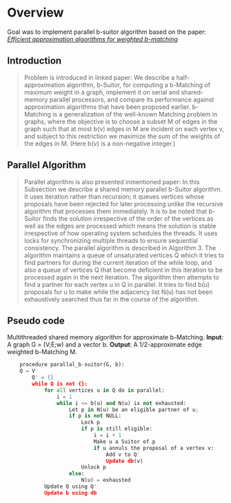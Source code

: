 # Overview
Goal was to implement parallel b-suitor algorithm based on the paper: [*Efficient approximation algorithms for weighted b-matching*](https://www.cs.purdue.edu/homes/apothen/Papers/bMatching-SISC-2016.pdf)
## Introduction
>Problem is introduced in linked paper:
We describe a half-approximation algorithm, b-Suitor, for
computing a b-Matching of maximum weight in a graph, implement it on serial and
shared-memory parallel processors, and compare its performance against approximation
algorithms that have been proposed earlier. b-Matching is a generalization of
the well-known Matching problem in graphs, where the objective is to choose a subset
M of edges in the graph such that at most b(v) edges in M are incident on each
vertex v, and subject to this restriction we maximize the sum of the weights of the
edges in M. (Here b(v) is a non-negative integer.)

## Parallel Algorithm
>Parallel algorithm is also presented inmentioned paper:
>In this Subsection we describe a shared
memory parallel b-Suitor algorithm. It uses iteration rather than recursion; it queues
vertices whose proposals have been rejected for later processing unlike the recursive
algorithm that processes them immediately. It is to be noted that b-Suitor finds
the solution irrespective of the order of the vertices as well as the edges are processed
which means the solution is stable irrespective of how operating system schedules
the threads. It uses locks for synchronizing multiple threads to ensure sequential
consistency.
The parallel algorithm is described in Algorithm 3. The algorithm maintains a
queue of unsaturated vertices Q which it tries to find partners for during the current
iteration of the while loop, and also a queue of vertices Q that become deficient in
this iteration to be processed again in the next iteration. The algorithm then attempts
to find a partner for each vertex u in Q in parallel. It tries to find b(u) proposals for
u to make while the adjacency list N(u) has not been exhaustively searched thus far
in the course of the algorithm.

## Pseudo code
Multithreaded shared memory algorithm for approximate b-Matching.
**Input**: A graph G = (V;E;w) and a vector b. **Output**: A 1/2-approximate edge weighted b-Matching M.

```python
	procedure parallal_b-suitor(G, b):
    Q = V
		Q' = {}
		while Q is not {}:
			for all vertices u in Q do in parallel:
				i = 1
				while i <= b(u) and N(u) ix not exhausted:
					Let p in N(u) be an eligible partner of u;
					if p is not NULL:
						Lock p
						if p is still eligible:
							i = i + 1
							Make u a Suitor of p
							if u annuls the proposal of a vertex v:
								Add v to Q'
								Update db(v)
						Unlock p
					else:
						N(u) = exhausted
			Update Q using Q'
			Update b using db

```